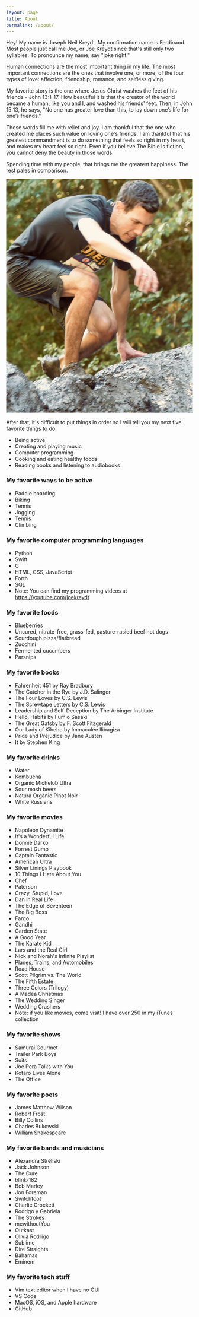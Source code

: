 ```yaml
---
layout: page
title: About
permalink: /about/
---
```


Hey! My name is Joseph Neil Kreydt. My confirmation name is Ferdinand. Most people just call me Joe, or Joe Kreydt since that's still only two syllables. To pronounce my name, say "joke right."

Human connections are the most important thing in my life. The most important connections are the ones that involve one, or more, of the four types of love: affection, friendship, romance, and selfless giving.

My favorite story is the one where Jesus Christ washes the feet of his friends - John 13:1-17. How beautiful it is that the creator of the world became a human, like you and I, and washed his friends' feet. Then, in John 15:13, he says, "No one has greater love than this, to lay down one’s life for one’s friends."

Those words fill me with relief and joy. I am thankful that the one who created me places such value on loving one's friends. I am thankful that his greatest commandment is to do something that feels so right in my heart, and makes my heart feel so right. Even if you believe The Bible is fiction, you cannot deny the beauty in those words.

Spending time with my people, that brings me the greatest happiness. The rest pales in comparison.

![Joe climbing over a mound of mud in a race](/assets/race.jpeg)

After that, it's difficult to put things in order so I will tell you my next five favorite things to do
* Being active
* Creating and playing music
* Computer programming
* Cooking and eating healthy foods
* Reading books and listening to audiobooks

### My favorite ways to be active
* Paddle boarding
* Biking
* Tennis
* Jogging
* Tennis
* Climbing

### My favorite computer programming languages
* Python
* Swift
* C
* HTML, CSS, JavaScript
* Forth
* SQL
* Note: You can find my programming videos at <a href="https://youtube.com/joekreydt" target="_blank">https://youtube.com/joekreydt</a>

### My favorite foods
* Blueberries
* Uncured, nitrate-free, grass-fed, pasture-rasied beef hot dogs
* Sourdough pizza/flatbread
* Zucchini
* Fermented cucumbers
* Parsnips

### My favorite books
* Fahrenheit 451 by Ray Bradbury
* The Catcher in the Rye by J.D. Salinger
* The Four Loves by C.S. Lewis
* The Screwtape Letters by C.S. Lewis
* Leadership and Self-Deception by The Arbinger Institute
* Hello, Habits by Fumio Sasaki
* The Great Gatsby by F. Scott Fitzgerald
* Our Lady of Kibeho by Immaculée Ilibagiza
* Pride and Prejudice by Jane Austen
* It by Stephen King

### My favorite drinks
* Water
* Kombucha
* Organic Michelob Ultra
* Sour mash beers
* Natura Organic Pinot Noir
* White Russians

### My favorite movies
* Napoleon Dynamite
* It's a Wonderful Life
* Donnie Darko
* Forrest Gump
* Captain Fantastic
* American Ultra
* Silver Linings Playbook
* 10 Things I Hate About You
* Chef
* Paterson
* Crazy, Stupid, Love
* Dan in Real Life
* The Edge of Seventeen
* The Big Boss
* Fargo
* Gandhi
* Garden State
* A Good Year
* The Karate Kid
* Lars and the Real Girl
* Nick and Norah's Infinite Playlist
* Planes, Trains, and Automobiles
* Road House
* Scott Pilgrim vs. The World
* The Fifth Estate
* Three Colors (Trilogy)
* A Madea Christmas
* The Wedding Singer
* Wedding Crashers
* Note: if you like movies, come visit! I have over 250 in my iTunes collection

### My favorite shows
* Samurai Gourmet
* Trailer Park Boys
* Suits
* Joe Pera Talks with You
* Kotaro Lives Alone
* The Office

### My favorite poets
* James Matthew Wilson
* Robert Frost
* Billy Collins
* Charles Bukowski
* William Shakespeare

### My favorite bands and musicians
* Alexandra Stréliski
* Jack Johnson
* The Cure
* blink-182
* Bob Marley
* Jon Foreman
* Switchfoot
* Charlie Crockett
* Rodrigo y Gabriela
* The Strokes
* mewithoutYou
* Outkast
* Olivia Rodrigo
* Sublime
* Dire Straights
* Bahamas
* Eminem

### My favorite tech stuff
* Vim text editor when I have no GUI
* VS Code
* MacOS, iOS, and Apple hardware
* GitHub
